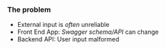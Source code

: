 ### The problem

- External input is _often_ unreliable
- Front End App: _Swagger schema/API_ can change
- Backend API: User input malformed
